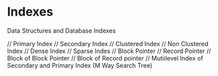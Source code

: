 # Indexes
Data Structures and Database Indexes

// Primary Index
// Secondary Index
// Clustered Index
// Non Clustered Index
// Dense Index
// Sparse Indes
// Block Pointer
// Record Pointer
// Block of Block Pointer
// Block of Record pointer
// Mutiilevel Index of Secondary and Primary Index (M Way Search Tree)
